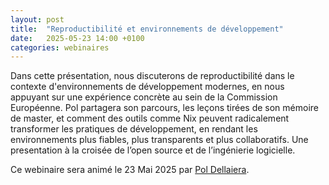 ```yaml
---
layout: post
title:  "Reproductibilité et environnements de développement"
date:   2025-05-23 14:00 +0100
categories: webinaires
---
```


Dans cette présentation, nous discuterons de reproductibilité dans le contexte d'environnements de développement modernes, en nous appuyant sur une expérience concrète au sein de la Commission Européenne. Pol partagera son parcours, les leçons tirées de son mémoire de master, et comment des outils comme Nix peuvent radicalement transformer les pratiques de développement, en rendant les environnements plus fiables, plus transparents et plus collaboratifs. Une presentation à la croisée de l’open source et de l’ingénierie logicielle.


Ce webinaire sera animé le 23 Mai 2025 par [Pol Dellaiera]().
